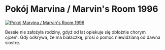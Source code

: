 Pokój Marvina / Marvin's Room 1996 
=============
[![Pokój Marvina / Marvin's Room 1996 ](http://vidos.pl/images/player.gif)](http://vidos.pl/pokoj-marvina-marvin-s-room-1996)

 Bessie nie założyła rodziny, gdyż od lat opiekuje się obłożnie chorym ojcem. Gdy odkrywa, że ma białaczkę, prosi o pomoc niewidzianą od dawna siostrę.
